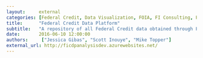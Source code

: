 ```yaml
---
layout:     external
categories: [Federal Credit, Data Visualization, FOIA, FI Consulting, FI Labs, Capitol Area Data Science]
title:      "Federal Credit Data Platform"
subtitle:   "A repository of all Federal Credit data obtained through FOIA requests."
date:       2016-06-10 12:00:00
authors:     ["Jessica Gibas", "Scott Inouye", "Mike Topper"]
external_url: http://ficdpanalysisdev.azurewebsites.net/
---
```


